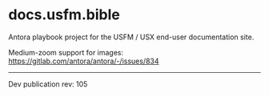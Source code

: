# docs.usfm.bible

Antora playbook project for the USFM / USX end-user documentation site.

Medium-zoom support for images:
https://gitlab.com/antora/antora/-/issues/834

---

Dev publication rev: 105
